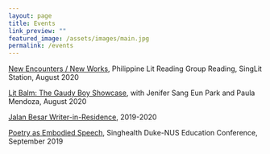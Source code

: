 ```yaml
---
layout: page
title: Events
link_preview: ""
featured_image: /assets/images/main.jpg
permalink: /events
---
```


[New Encounters / New Works](https://www.facebook.com/SingLitStation/videos/729452287613287), Philippine Lit Reading Group Reading, SingLit Station, August 2020

[Lit Balm: The Gaudy Boy Showcase](https://www.facebook.com/watch/?v=246145516392970), with Jenifer Sang Eun Park and Paula Mendoza, August 2020

[Jalan Besar Writer-in-Residence](https://www.singlitstation.com/residency), 2019-2020

[Poetry as Embodied Speech](https://www.academic-medicine.edu.sg/educationconference2019/symposium/health-and-the-humanities-music-arts-and-poetry), Singhealth Duke-NUS Education Conference, September 2019